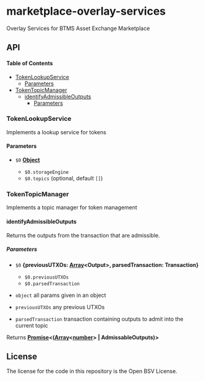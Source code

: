 # marketplace-overlay-services

Overlay Services for BTMS Asset Exchange Marketplace

## API

<!-- Generated by documentation.js. Update this documentation by updating the source code. -->

#### Table of Contents

*   [TokenLookupService](#tokenlookupservice)
    *   [Parameters](#parameters)
*   [TokenTopicManager](#tokentopicmanager)
    *   [identifyAdmissibleOutputs](#identifyadmissibleoutputs)
        *   [Parameters](#parameters-1)

### TokenLookupService

Implements a lookup service for tokens

#### Parameters

*   `$0` **[Object](https://developer.mozilla.org/docs/Web/JavaScript/Reference/Global_Objects/Object)**&#x20;

    *   `$0.storageEngine` &#x20;
    *   `$0.topics`   (optional, default `[]`)

### TokenTopicManager

Implements a topic manager for token management

#### identifyAdmissibleOutputs

Returns the outputs from the transaction that are admissible.

##### Parameters

*   `$0` **{previousUTXOs: [Array](https://developer.mozilla.org/docs/Web/JavaScript/Reference/Global_Objects/Array)\<Output>, parsedTransaction: Transaction}**&#x20;

    *   `$0.previousUTXOs` &#x20;
    *   `$0.parsedTransaction` &#x20;
*   `object`  all params given in an object
*   `previousUTXOs`  any previous UTXOs
*   `parsedTransaction`  transaction containing outputs to admit into the current topic

Returns **[Promise](https://developer.mozilla.org/docs/Web/JavaScript/Reference/Global_Objects/Promise)<([Array](https://developer.mozilla.org/docs/Web/JavaScript/Reference/Global_Objects/Array)<[number](https://developer.mozilla.org/docs/Web/JavaScript/Reference/Global_Objects/Number)> | AdmissableOutputs)>**&#x20;

## License

The license for the code in this repository is the Open BSV License.
